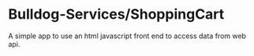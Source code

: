 # Bulldog-Services/ShoppingCart
 A simple app to use an html javascript front end to access data from web api. 
